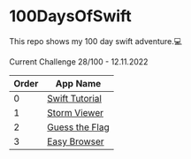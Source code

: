 # 100DaysOfSwift
This repo shows my 100 day swift adventure.💻

Current Challenge 28/100 - 12.11.2022

|Order|App Name  |
|--|--|
|0 |[Swift Tutorial](https://github.com/talhagg/100DaysOfSwift/tree/master/SwiftTutorial) |
|1 |[Storm Viewer](https://github.com/talhagg/100DaysOfSwift/tree/master/StormViewer) |
|2 |[Guess the Flag](https://github.com/talhagg/100DaysOfSwift/tree/master/Project2) |
|3 |[Easy Browser](https://github.com/talhagg/100DaysOfSwift/tree/master/Project4) |

